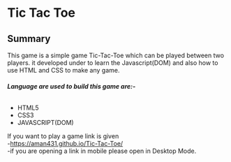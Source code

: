 # Tic Tac Toe 

## **Summary**<br />
This game is a simple game Tic-Tac-Toe which can be played between two players. it developed under to learn the Javascript(DOM) and also how to use HTML and CSS to make any game.

###### **Language are used to build this game are:-**
* HTML5
* CSS3
* JAVASCRIPT(DOM)

If you want to play a game  link is given<br />
-https://aman431.github.io/Tic-Tac-Toe/<br />
-if you are opening a link in mobile please open in Desktop Mode.
